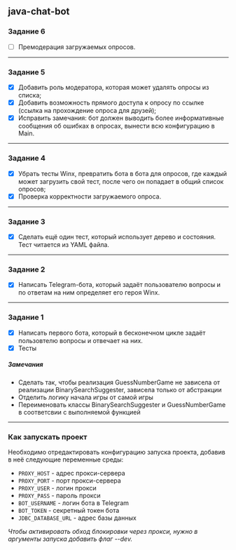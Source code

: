 ## java-chat-bot

### Задание 6
- [ ] Премодерация загружаемых опросов. 

---
### Задание 5
- [x] Добавить роль модератора, которая может удалять опросы из списка;
- [x] Добавить возможность прямого доступа к опросу по ссылке (ссылка на прохождение опроса для друзей);
- [x] Исправить замечания: бот должен выводить более информативные сообщения об ошибках в опросах, вынести всю конфигурацию в Main.

---
### Задание 4
- [x] Убрать тесты Winx, превратить бота в бота для опросов, где каждый может загрузить свой тест, после чего он попадает в общий список опросов;
- [x] Проверка корректности загружаемого опроса.

---
### Задание 3
- [x] Сделать ещё один тест, который использует дерево и состояния. Тест читается из YAML файла.

---
### Задание 2
- [x] Написать Telegram-бота, который задаёт пользователю вопросы и по ответам на ним
определяет его героя Winx.

---
### Задание 1
- [x] Написать первого бота, который в бесконечном цикле задаёт пользовтелю вопросы и отвечает на них.
- [x] Тесты

##### Замечания
* Сделать так, чтобы реализация GuessNumberGame не зависела от реализации BinarySearchSuggester, зависела только от абстракции
* Отделить логику начала игры от самой игры
* Переименовать классы BinarySearchSuggester и GuessNumberGame в соответсвии с выполняемой функцией

---
### Как запускать проект
Необходимо отредактировать конфигурацию запуска проекта, добавив в неё следующие переменные среды:

* `PROXY_HOST` - адрес прокси-сервера
* `PROXY_PORT` - порт прокси-сервера
* `PROXY_USER` - логин прокси
* `PROXY_PASS` - пароль прокси
* `BOT_USERNAME` - логин бота в Telegram
* `BOT_TOKEN` - секретный токен бота
* `JDBC_DATABASE_URL` - адрес базы данных

_Чтобы активировать обход блокировки через прокси, нужно в аргументы запуска добавить флаг --dev._
